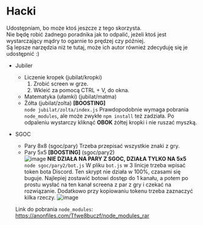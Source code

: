 # Hacki
Udostępniam, bo może ktoś jeszcze z tego skorzysta.  
Nie będę robić żadnego poradnika jak to odpalić, jeżeli ktoś jest wystarczający mądry to ogarnie to prędzej czy później.  
Są lepsze narzędzia niż te tutaj, może ich autor również zdecyduję się je udostępnić :)  

* Jubiler
    * Liczenie kropek (jubilat/kropki)
        1. Zrobić screen w grze.
        2. Wkleić za pomocą CTRL + V, do okna.
    * Matematyka (ułamki) (jubilat/matma)
    * Żółta (jubilat/zolta) **[BOOSTING]**  
    `node jubilat/zolta/index.js`
    Prawdopodobnie wymaga pobrania `node_modules`, ale może zwykłe `npm install` też zadziała.
    Po odpaleniu wystarczy kliknąć **OBOK** żółtej kropki i nie ruszać myszką.
* SGOC
    * Pary 8x8 (sgoc/pary)
    Trzeba przepisać wszystkie znaki z gry.
    * Pary 5x5 **[BOOSTING]**  (sgoc/pary2)     
    ![image](https://github.com/pogchampguy2137/5city-hacks/assets/135158970/c6e03086-7a0d-444f-bcfc-fa25ffdd84e3)
    **NIE DZIAŁA NA PARY Z SGOC, DZIAŁA TYLKO NA 5x5**
    `node sgoc/pary2/bot.js`
    W pliku `bot.js` w 3 linicje trzeba wpisać token bota Discord.
    Ten skrypt nie działa w 100%, czasami się buguje.
    Najlepiej zostawić botowi dostęp do 1 kanału, a potem po prostu wysłać na ten kanał screena z par z gry i czekać na rozwiązanie.
    Dodatkowo przy kopiowaniu tokenu trzeba zaznaczyć kilka rzeczy.
    ![image](https://github.com/pogchampguy2137/5city-hacks/assets/135158970/edc3ceb6-d76b-4ef7-8caa-4022c3200fdd)
  
  
  
  Link do pobrania `node_modules`: https://anonfiles.com/Tfwe8buczf/node_modules_rar
